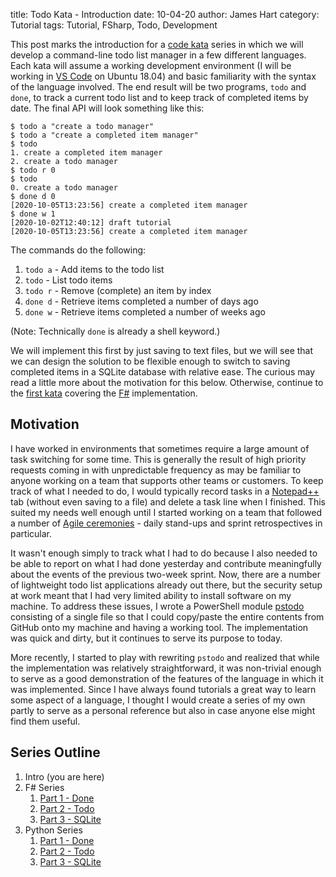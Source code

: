 title: Todo Kata - Introduction
date: 10-04-20
author: James Hart
category: Tutorial
tags: Tutorial, FSharp, Todo, Development

This post marks the introduction for a [code kata](https://en.wikipedia.org/wiki/Kata_(programming)) series in which we will develop a command-line todo list manager in a few different languages.
Each kata will assume a working development environment (I will be working in [VS Code](https://code.visualstudio.com/) on Ubuntu 18.04) and basic familiarity with the syntax of the language involved.
The end result will be two programs, `todo` and `done`, to track a current todo list and to keep track of completed items by date.
The final API will look something like this:

```shell
$ todo a "create a todo manager"
$ todo a "create a completed item manager"
$ todo
1. create a completed item manager
2. create a todo manager
$ todo r 0
$ todo
0. create a todo manager
$ done d 0
[2020-10-05T13:23:56] create a completed item manager
$ done w 1
[2020-10-02T12:40:12] draft tutorial
[2020-10-05T13:23:56] create a completed item manager
```

The commands do the following:

1. `todo a` - Add items to the todo list
2. `todo` - List todo items
3. `todo r` - Remove (complete) an item by index
4. `done d` - Retrieve items completed a number of days ago
5. `done w` - Retrieve items completed a number of weeks ago

(Note: Technically `done` is already a shell keyword.)

We will implement this first by just saving to text files, but we will see that we can design the solution to be flexible enough to switch to saving completed items in a SQLite database with relative ease.
The curious may read a little more about the motivation for this below.
Otherwise, continue to the [first kata](todo-kata-fsharp-part-1) covering the [F#](https://fsharp.org/) implementation.

## Motivation

I have worked in environments that sometimes require a large amount of task switching for some time.
This is generally the result of high priority requests coming in with unpredictable frequency as may be familiar to anyone working on a team that supports other teams or customers.
To keep track of what I needed to do, I would typically record tasks in a [Notepad++](https://notepad-plus-plus.org/) tab (without even saving to a file) and delete a task line when I finished.
This suited my needs well enough until I started working on a team that followed a number of [Agile ceremonies](https://www.atlassian.com/agile/scrum/ceremonies) - daily stand-ups and sprint retrospectives in particular.

It wasn't enough simply to track what I had to do because I also needed to be able to report on what I had done yesterday and contribute meaningfully about the events of the previous two-week sprint.
Now, there are a number of lightweight todo list applications already out there, but the security setup at work meant that I had very limited ability to install software on my machine.
To address these issues, I wrote a PowerShell module [pstodo](https://github.com/jameselliothart/pstodo) consisting of a single file so that I could copy/paste the entire contents from GitHub onto my machine and having a working tool.
The implementation was quick and dirty, but it continues to serve its purpose to today.

More recently, I started to play with rewriting `pstodo` and realized that while the implementation was relatively straightforward, it was non-trivial enough to serve as a good demonstration of the features of the language in which it was implemented.
Since I have always found tutorials a great way to learn some aspect of a language, I thought I would create a series of my own partly to serve as a personal reference but also in case anyone else might find them useful.

## Series Outline

1. Intro (you are here)
2. F# Series
    1. [Part 1 - Done](todo-kata-fsharp-part-1)
    2. [Part 2 - Todo](todo-kata-fsharp-part-2)
    3. [Part 3 - SQLite](todo-kata-fsharp-part-3)
3. Python Series
    1. [Part 1 - Done](todo-kata-python-part-1)
    2. [Part 2 - Todo](todo-kata-python-part-2)
    3. [Part 3 - SQLite](todo-kata-python-part-3)
